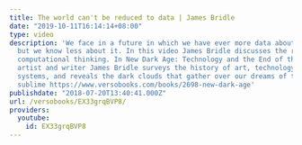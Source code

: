 ```yaml
---
title: The world can't be reduced to data | James Bridle
date: "2019-10-11T16:14:14+08:00"
type: video
description: 'We face in a future in which we have ever more data about the world
  but we know less about it. In this video James Bridle discusses the realities of
  computational thinking. In New Dark Age: Technology and the End of the Future leading
  artist and writer James Bridle surveys the history of art, technology, and information
  systems, and reveals the dark clouds that gather over our dreams of the digital
  sublime https://www.versobooks.com/books/2698-new-dark-age'
publishdate: "2018-07-20T13:40:41.000Z"
url: /versobooks/EX33grqBVP8/
providers:
  youtube:
    id: EX33grqBVP8
---
```

